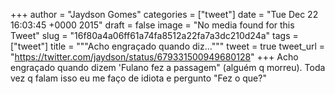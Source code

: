 
+++
author = "Jaydson Gomes"
categories = ["tweet"]
date = "Tue Dec 22 16:03:45 +0000 2015"
draft = false
image = "No media found for this Tweet"
slug = "16f80a4a06ff61a74fa8512a22fa7a3dc210d24a"
tags = ["tweet"]
title = """Acho engraçado quando diz..."""
tweet = true
tweet_url = "https://twitter.com/jaydson/status/679331500949680128"
+++
Acho engraçado quando dizem 'Fulano fez a passagem"  (alguém q morreu). Toda vez q falam isso eu me faço de idiota e pergunto "Fez o que?"
